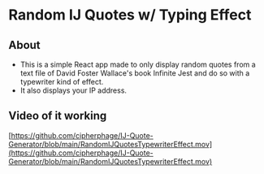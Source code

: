 # Random IJ Quotes w/ Typing Effect

## About
- This is a simple React app made to only display random quotes from a text file of David Foster Wallace's book Infinite Jest and do so with a typewriter kind of effect.
- It also displays your IP address.

## Video of it working

[https://github.com/cipherphage/IJ-Quote-Generator/blob/main/RandomIJQuotesTypewriterEffect.mov](https://github.com/cipherphage/IJ-Quote-Generator/blob/main/RandomIJQuotesTypewriterEffect.mov)

